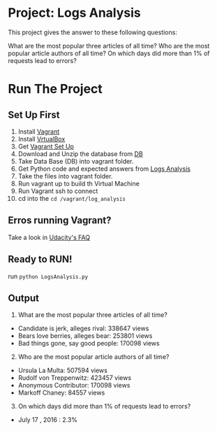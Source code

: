 
# Project: Logs Analysis

This project gives the answer to these following questions:

What are the most popular three articles of all time?
Who are the most popular article authors of all time?
On which days did more than 1% of requests lead to errors? 

# Run The Project

## Set Up First

1. Install [Vagrant](https://www.vagrantup.com)
2. Install [VrtualBox](https://www.virtualbox.org/)
3. Get [Vagrant Set Up](https://github.com/udacity/fullstack-nanodegree-vm)
4. Download and Unzip the database from [DB](https://d17h27t6h515a5.cloudfront.net/topher/2016/August/57b5f748_newsdata/newsdata.zip)
5. Take Data Base (DB) into vagrant folder.
6. Get Python code and expected answers from [Logs Analysis](https://github.com/Diegobg12/DB_Project.git)
7. Take the files into vagrant folder.
8. Run vagrant up to build th Virtual Machine
9. Run Vagrant ssh to connect
10. cd into the ```cd /vagrant/log_analysis```

## Erros running Vagrant?

Take a look in [Udacity's FAQ](https://classroom.udacity.com/nanodegrees/nd004/parts/8d3e23e1-9ab6-47eb-b4f3-d5dc7ef27bf0/modules/bc51d967-cb21-46f4-90ea-caf73439dc59/lessons/262a84d7-86dc-487d-98f9-648aa7ca5a0f/concepts/a9cf98c8-0325-4c68-b972-58d5957f1a91)

## Ready to RUN!
run ```python LogsAnalysis.py```

## Output

1. What are the most popular three articles of all time?

* Candidate is jerk, alleges rival: 338647 views
* Bears love berries, alleges bear: 253801 views
* Bad things gone, say good people: 170098 views

2. Who are the most popular article authors of all time?

* Ursula La Multa: 507594 views
* Rudolf von Treppenwitz: 423457 views
* Anonymous Contributor: 170098 views
* Markoff Chaney: 84557 views

3. On which days did more than 1% of requests lead to errors?
* July 17 , 2016 : 2.3%
